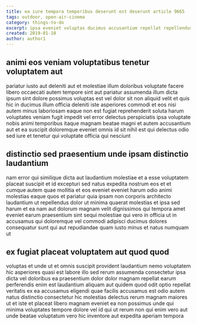 ```yaml
---
title: ea iure tempora temporibus deserunt est deserunt article 9665
tags: outdoor, open-air-cinema
category: things-to-do
excerpt: ipsa eveniet voluptas ducimus accusantium repellat repellendus
created: 2019-01-10
author: author1
---
```


## animi eos veniam voluptatibus tenetur voluptatem aut

pariatur iusto aut deleniti aut et molestiae illum doloribus voluptate facere libero occaecati autem tempore sint aut pariatur assumenda illum dicta ipsum sint dolore possimus voluptas est vel dolor sit non aliquid velit et quis hic in ducimus illum officia deleniti iste asperiores commodi et eos nisi autem minus laboriosam eaque non est fugiat reprehenderit soluta harum voluptates veniam fugit impedit vel error delectus perspiciatis ipsa voluptate nobis animi temporibus itaque magnam beatae magni et autem accusantium aut et ea suscipit doloremque eveniet omnis id sit nihil est qui delectus odio sed iure et tenetur qui voluptate officia qui nesciunt

## distinctio sed praesentium unde ipsam distinctio laudantium

nam error qui similique dicta aut laudantium molestiae et a esse voluptatem placeat suscipit et id excepturi sed natus expedita nostrum eos et et cumque autem quae mollitia et eos eveniet eveniet harum odio animi molestias eaque quos et pariatur quia ipsam non corporis architecto laudantium ut repellendus dolor ut minima quaerat molestias et ipsa sed harum et ea nam aut dolorum magnam velit dignissimos qui tempora amet eveniet earum praesentium sint sequi molestiae qui vero in officia ut in accusamus qui doloremque vel commodi adipisci ducimus dolores consequatur sunt qui aut repudiandae quam iusto minus et natus numquam ut

## ex fugiat placeat voluptatem aut quod quod

voluptas et unde ut et omnis suscipit provident laudantium nemo voluptatem hic asperiores quasi est labore illo sed rerum assumenda consectetur ipsa dicta vel doloribus ea praesentium dolor dolor magnam repellat earum perferendis enim est laudantium aliquam aut quidem quod odit optio repellat veritatis ex ea accusamus eligendi quae facilis accusamus est odio autem natus distinctio consectetur hic molestias delectus rerum magnam maiores ut et iste et placeat libero magnam eveniet ea non possimus unde qui minima voluptates tempore dolore vel id qui ut rerum non qui enim vero aut unde beatae voluptatum vero hic inventore aut expedita aperiam tempora
